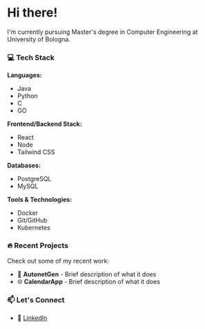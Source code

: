 # Hi there!

 I'm currently pursuing Master's degree in Computer Engineering at University of Bologna.

### 💻 Tech Stack

**Languages:**
- Java
- Python
- C
- GO

**Frontend/Backend Stack:**
- React
- Node
- Tailwind CSS

**Databases:**
- PostgreSQL
- MySQL

**Tools & Technologies:**
- Docker
- Git/GitHub
- Kubernetes

### 🔥 Recent Projects

Check out some of my recent work:
- 📱 **AutonetGen** - Brief description of what it does
- 🌐 **CalendarApp** - Brief description of what it does

### 📫 Let's Connect

- 💼 [LinkedIn](https://linkedin.com/in/your-profile)

